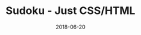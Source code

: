 ---
title: 'Sudoku - Just CSS/HTML'
description: 'Complete a sudoku puzzle without Javascript or server-side interaction.'
gametype: 'easy'
gameid: 48
date: 2018-06-20
tags: []
draft: false
type: 'games'
num19: [{'idx':1,'arr1':[1,2,3,4,5,6,7,8,9],'arr2':[1,2,3,4,5,6,7,8,9]},{'idx':2,'arr1':[1,2,3,4,5,6,7,8,9],'arr2':[1,2,3,4,5,6,7,8,9]},{'idx':3,'arr1':[1,2,3,4,5,6,7,8,9],'arr2':[1,2,3,4,5,6,7,8,9]},{'idx':4,'arr1':[1,2,3,4,5,6,7,8,9],'arr2':[1,2,3,4,5,6,7,8,9]},{'idx':5,'arr1':[1,2,3,4,5,6,7,8,9],'arr2':[1,2,3,4,5,6,7,8,9]},{'idx':6,'arr1':[1,2,3,4,5,6,7,8,9],'arr2':[1,2,3,4,5,6,7,8,9]},{'idx':7,'arr1':[1,2,3,4,5,6,7,8,9],'arr2':[1,2,3,4,5,6,7,8,9]},{'idx':8,'arr1':[1,2,3,4,5,6,7,8,9],'arr2':[1,2,3,4,5,6,7,8,9]},{'idx':9,'arr1':[1,2,3,4,5,6,7,8,9],'arr2':[1,2,3,4,5,6,7,8,9]}]
puzzle: [[0, 2, 0, 0, 0, 0, 0, 3, 0], [0, 8, 4, 0, 0, 0, 9, 1, 0], [0, 0, 0, 0, 0, 0, 0, 0, 0], [1, 0, 0, 3, 0, 4, 0, 0, 5], [0, 0, 0, 2, 5, 9, 0, 0, 0], [0, 0, 9, 0, 6, 0, 7, 0, 0], [9, 0, 0, 0, 2, 0, 0, 0, 6], [0, 1, 0, 0, 0, 0, 0, 5, 0], [0, 0, 6, 4, 8, 7, 1, 0, 0]]
layout: 'sudokucssstatic'
---